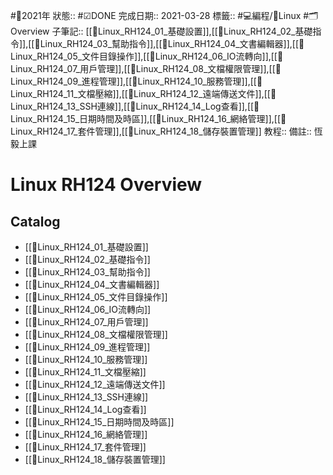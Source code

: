 #📆2021年 
狀態:: #☑DONE 
完成日期:: 2021-03-28
標籤:: #💻編程/🐧Linux  #🗂Overview 
子筆記:: [[🐧Linux_RH124_01_基礎設置]],[[🐧Linux_RH124_02_基礎指令]],[[🐧Linux_RH124_03_幫助指令]],[[🐧Linux_RH124_04_文書編輯器]],[[🐧Linux_RH124_05_文件目錄操作]],[[🐧Linux_RH124_06_IO流轉向]],[[🐧Linux_RH124_07_用戶管理]],[[🐧Linux_RH124_08_文檔權限管理]],[[🐧Linux_RH124_09_進程管理]],[[🐧Linux_RH124_10_服務管理]],[[🐧Linux_RH124_11_文檔壓縮]],[[🐧Linux_RH124_12_遠端傳送文件]],[[🐧Linux_RH124_13_SSH連線]],[[🐧Linux_RH124_14_Log查看]],[[🐧Linux_RH124_15_日期時間及時區]],[[🐧Linux_RH124_16_網絡管理]],[[🐧Linux_RH124_17_套件管理]],[[🐧Linux_RH124_18_儲存裝置管理]]
教程:: 
備註:: 恆毅上課

# Linux RH124 Overview
## Catalog
- [[🐧Linux_RH124_01_基礎設置]]
- [[🐧Linux_RH124_02_基礎指令]]
- [[🐧Linux_RH124_03_幫助指令]]
- [[🐧Linux_RH124_04_文書編輯器]]
- [[🐧Linux_RH124_05_文件目錄操作]]
- [[🐧Linux_RH124_06_IO流轉向]]
- [[🐧Linux_RH124_07_用戶管理]]
- [[🐧Linux_RH124_08_文檔權限管理]]
- [[🐧Linux_RH124_09_進程管理]]
- [[🐧Linux_RH124_10_服務管理]]
- [[🐧Linux_RH124_11_文檔壓縮]]
- [[🐧Linux_RH124_12_遠端傳送文件]]
- [[🐧Linux_RH124_13_SSH連線]]
- [[🐧Linux_RH124_14_Log查看]]
- [[🐧Linux_RH124_15_日期時間及時區]]
- [[🐧Linux_RH124_16_網絡管理]]
- [[🐧Linux_RH124_17_套件管理]]
- [[🐧Linux_RH124_18_儲存裝置管理]]
